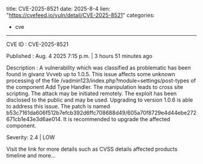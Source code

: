  
title: CVE-2025-8521
date: 2025-8-4
lien: "https://cvefeed.io/vuln/detail/CVE-2025-8521"
categories:
  - cve
---

CVE ID : CVE-2025-8521

Published :  Aug. 4
2025
7:15 p.m. | 3 hours
51 minutes ago

Description : A vulnerability
which was classified as problematic
has been found in givanz Vvveb up to 1.0.5. This issue affects some unknown processing of the file /vadmin123/index.php?module=settings/post-types of the component Add Type Handler. The manipulation leads to cross site scripting. The attack may be initiated remotely. The exploit has been disclosed to the public and may be used. Upgrading to version 1.0.6 is able to address this issue. The patch is named b53c7161da606f512b7efcb392d6ffc708688d49/605a70f8729e4d44ebe272671cb1e43e3d6ae014. It is recommended to upgrade the affected component.

Severity: 2.4 | LOW

Visit the link for more details
such as CVSS details
affected products
timeline
and more...
